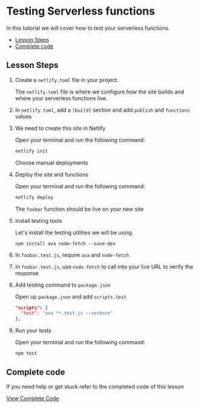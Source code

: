 # Testing Serverless functions

In this tutorial we will cover how to test your serverless functions.

- [Lesson Steps](#lesson-steps)
- [Complete code](#complete-code)

## Lesson Steps

1. Create a `netlify.toml` file in your project.

    The `netlify.toml` file is where we configure how the site builds and where your serverless functions live.

2. In `netlify.toml`, add a `[build]` section and add `publish` and `functions` values

3. We need to create this site in Netlify

    Open your terminal and run the following command:

    ```bash
    netlify init
    ```

    Choose manual deployments

4. Deploy the site and functions

    Open your terminal and run the following command:

    ```bash
    netlify deploy
    ```

    The `foobar` function should be live on your new site

5. Install testing tools

    Let's install the testing utilities we will be using.

    ```
    npm install ava node-fetch --save-dev
    ```

6. In `foobar.test.js`, require `ava` and `node-fetch`

7. In `foobar.test.js`, use `node-fetch` to call into your live URL to verify the response

8. Add testing command to `package.json`

    Open up `package.json` and add `scripts.test`

    ```json
    "scripts": {
      "test": "ava **.test.js --verbose"
    },
    ```

9. Run your tests

    Open your terminal and run the following command:

    ```
    npm test
    ```








## Complete code

If you need help or get stuck refer to the completed code of this lesson

[View Complete Code](https://github.com/DavidWells/netlify-functions-workshop/tree/master/lessons-code-complete/core-concepts/9-testing-functions)
